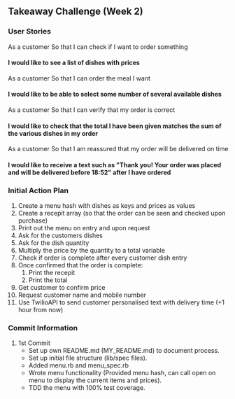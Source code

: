 ## Takeaway Challenge (Week 2)

### User Stories

As a customer
So that I can check if I want to order something
#### I would like to see a list of dishes with prices

As a customer
So that I can order the meal I want
#### I would like to be able to select some number of several available dishes

As a customer
So that I can verify that my order is correct
#### I would like to check that the total I have been given matches the sum of the various dishes in my order

As a customer
So that I am reassured that my order will be delivered on time
#### I would like to receive a text such as "Thank you! Your order was placed and will be delivered before 18:52" after I have ordered

### Initial Action Plan
  1. Create a menu hash with dishes as keys and prices as values
  2. Create a recepit array (so that the order can be seen and checked upon purchase)
  3. Print out the menu on entry and upon request
  4. Ask for the customers dishes
  5. Ask for the dish quantity
  6. Multiply the price by the quantity to a total variable
  7. Check if order is complete after every customer dish entry
  8. Once confirmed that the order is complete:
     1. Print the recepit
     2. Print the total
  9. Get customer to confirm price
  10. Request customer name and mobile number
  11. Use TwilioAPI to send customer personalised text with delivery time (+1 hour from now)

### Commit Information
1. 1st Commit
    * Set up own README.md (MY_README.md) to document process.
    * Set up initial file structure (lib/spec files).
    * Added menu.rb and menu_spec.rb
    * Wrote menu functionality (Provided menu hash, can call open on menu to display the current items and prices).
    * TDD the menu with 100% test coverage.
